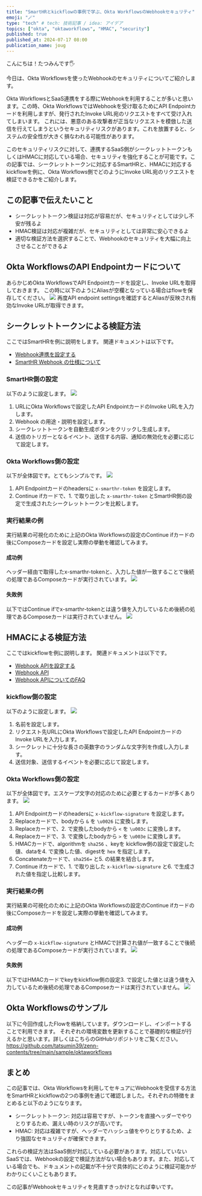 ```yaml
---
title: "SmartHRとkickflowの事例で学ぶ、Okta WorkflowsのWebhookセキュリティ"
emoji: "🪄"
type: "tech" # tech: 技術記事 / idea: アイデア
topics: ["okta", "oktaworkflows", "HMAC", "security"]
published: true
published_at: 2024-07-17 08:00
publication_name: joug
---
```

こんにちは！たつみんです🖐️

今日は、Okta Workflowsを使ったWebhookのセキュリティについてご紹介します。

Okta WorkflowsとSaaS連携をする際にWebhookを利用することが多いと思います。この時、Okta WorkflowsではWebhookを受け取るためにAPI Endpointカードを利用しますが、発行されたInvoke URL宛のリクエストをすべて受け入れてしまいます。
これには、悪意のある攻撃者が正当なリクエストを模倣した送信を行えてしまうというセキュリティリスクがあります。これを放置すると、システムの安全性が大きく損なわれる可能性があります。

このセキュリティリスクに対して、連携するSaaS側がシークレットトークンもしくはHMACに対応している場合、セキュリティを強化することが可能です。この記事では、シークレットトークンに対応するSmartHRと、HMACに対応するkickflowを例に、Okta Workflows側でどのようにInvoke URL宛のリクエストを検証できるかをご紹介します。

## この記事で伝えたいこと
- シークレットトークン検証は対応が容易だが、セキュリティとしては少し不安が残るよ
- HMAC検証は対応が複雑だが、セキュリティとしては非常に安心できるよ
- 適切な検証方法を選択することで、Webhookのセキュリティを大幅に向上させることができるよ

## Okta WorkflowsのAPI Endpointカードについて
あらかじめOkta WorkflowsでAPI Endpointカードを設定し、Invoke URLを取得しておきます。
この時に以下のようにAliasが空欄となっている場合はflowを保存してください。
![](/images/okta-workflows-secure-webhook/image01.png)
再度API endpoint settingsを確認するとAliasが反映され有効なInvoke URLが取得できます。

## シークレットトークンによる検証方法
ここではSmartHRを例に説明をします。
関連ドキュメントは以下です。
- [Webhook連携を設定する](https://support.smarthr.jp/ja/help/articles/5260914962073/)
- [SmartHR Webhook の仕様について](https://developer.smarthr.jp/api/about_webhook)

### SmartHR側の設定
以下のように設定します。
![](/images/okta-workflows-secure-webhook/image02.png)
1. URLにOkta Workflowsで設定したAPI EndpointカードのInvoke URLを入力します。
2. Webhook の用途・説明を設定します。
3. シークレットトークンを自動生成ボタンをクリックし生成します。
4. 送信のトリガーとなるイベント、送信する内容、通知の無効化を必要に応じて設定します。

### Okta Workflows側の設定
以下が全体図です。とてもシンプルです。
![](/images/okta-workflows-secure-webhook/image03.png)
1. API Endpointカードのheadersに `x-smarthr-token` を設定します。
2. Continue ifカードで、1. で取り出した `x-smarthr-token` とSmartHR側の設定で生成されたシークレットトークンを比較します。

### 実行結果の例
実行結果の可視化のために上記のOkta Workflowsの設定のContinue ifカードの後にComposeカードを設定し実際の挙動を確認してみます。

#### 成功例
ヘッダー経由で取得したx-smarthr-tokenと、入力した値が一致することで後続の処理であるComposeカードが実行されています。
![](/images/okta-workflows-secure-webhook/image04.png)

#### 失敗例
以下ではContinue ifでx-smarthr-tokenとは違う値を入力しているため後続の処理であるComposeカードは実行されていません。
![](/images/okta-workflows-secure-webhook/image05.png)

## HMACによる検証方法
ここではkickflowを例に説明します。
関連ドキュメントは以下です。
- [Webhook APIを設定する](https://support.kickflow.com/hc/ja/articles/360048308493-Webhook-API%E3%82%92%E8%A8%AD%E5%AE%9A%E3%81%99%E3%82%8B)
- [Webhook API](https://developer.kickflow.com/webhook/)
- [Webhook APIについてのFAQ](https://developer.kickflow.com/faq/#webhook-api%E3%81%AB%E3%81%A4%E3%81%84%E3%81%A6%E3%81%AEfaq)

### kickflow側の設定
以下のように設定します。
![](/images/okta-workflows-secure-webhook/image06.png)
1. 名前を設定します。
2. リクエスト先URLにOkta Workflowsで設定したAPI EndpointカードのInvoke URLを入力します。
3. シークレットに十分な長さの英数字のランダムな文字列を作成し入力します。
4. 送信対象、送信するイベントを必要に応じて設定します。

### Okta Workflows側の設定
以下が全体図です。エスケープ文字の対応のために必要とするカードが多くあります。
![](/images/okta-workflows-secure-webhook/image07.png)
1. API Endpointカードのheadersに `x-kickflow-signature` を設定します。
2. Replaceカードで、bodyから `&` を `\u0026` に変換します。
3. Replaceカードで、2. で変換したbodyから `<` を `\u003c` に変換します。
4. Replaceカードで、3. で変換したbodyから `>` を `\u003e` に変換します。
5. HMACカードで、algorithmを `sha256` 、keyを kickflow側の設定で設定した値、dataを4. で変換した値、digestを `hex` を指定します。
6. Concatenateカードで、`sha256=` と5. の結果を結合します。
7. Continue ifカードで、1. で取り出した `x-kickflow-signature` と6. で生成された値を指定し比較します。

### 実行結果の例
実行結果の可視化のために上記のOkta Workflowsの設定のContinue ifカードの後にComposeカードを設定し実際の挙動を確認してみます。

#### 成功例
ヘッダーの `x-kickflow-signature` とHMACで計算され値が一致することで後続の処理であるComposeカードが実行されています。
![](/images/okta-workflows-secure-webhook/image08.png)

#### 失敗例
以下ではHMACカードでkeyをkickflow側の設定3. で設定した値とは違う値を入力しているため後続の処理であるComposeカードは実行されていません。
![](/images/okta-workflows-secure-webhook/image09.png)

## Okta Workflowsのサンプル
以下に今回作成したFlowを格納しています。ダウンロードし、インポートすることで利用できます。
それぞれの環境変数を更新することで基礎的な検証が行えるかと思います。詳しくはこちらのGitHubリポジトリをご覧ください。
https://github.com/tatsumin39/zenn-contents/tree/main/sample/oktaworkflows

## まとめ
この記事では、Okta Workflowsを利用してセキュアにWebhookを受信する方法をSmartHRとkickflowの2つの事例を通じて確認しました。それぞれの特徴をまとめると以下のようになります。
- シークレットトークン: 対応は容易ですが、トークンを直接ヘッダーでやりとりするため、漏えい時のリスクが高いです。
- HMAC: 対応は複雑ですが、ヘッダーでハッシュ値をやりとりするため、より強固なセキュリティが確保できます。

これらの検証方法はSaaS側が対応している必要があります。対応していないSaaSでは、Webhookの設定で検証方法がない場合もあります。また、対応している場合でも、ドキュメントの記載が不十分で具体的にどのように検証可能かがわかりにくいこともあります。

この記事がWebhookセキュリティを見直すきっかけとなれば幸いです。